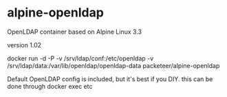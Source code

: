 # alpine-openldap
OpenLDAP container based on Alpine Linux 3.3

version 1.02

docker run -d -P -v /srv/ldap/conf:/etc/openldap -v /srv/ldap/data:/var/lib/openldap/openldap-data packeteer/alpine-openldap

Default OpenLDAP config is included, but it's best if you DIY. this can be done through docker exec etc
